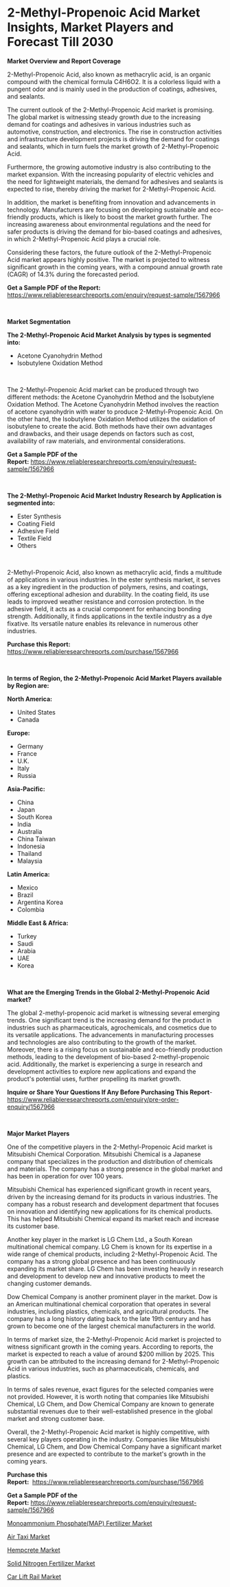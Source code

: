 <p><h1>2-Methyl-Propenoic Acid Market Insights, Market Players and Forecast Till 2030</h1></p><p><strong>Market Overview and Report Coverage</strong></p>
<p><p>2-Methyl-Propenoic Acid, also known as methacrylic acid, is an organic compound with the chemical formula C4H6O2. It is a colorless liquid with a pungent odor and is mainly used in the production of coatings, adhesives, and sealants.</p><p>The current outlook of the 2-Methyl-Propenoic Acid market is promising. The global market is witnessing steady growth due to the increasing demand for coatings and adhesives in various industries such as automotive, construction, and electronics. The rise in construction activities and infrastructure development projects is driving the demand for coatings and sealants, which in turn fuels the market growth of 2-Methyl-Propenoic Acid.</p><p>Furthermore, the growing automotive industry is also contributing to the market expansion. With the increasing popularity of electric vehicles and the need for lightweight materials, the demand for adhesives and sealants is expected to rise, thereby driving the market for 2-Methyl-Propenoic Acid.</p><p>In addition, the market is benefiting from innovation and advancements in technology. Manufacturers are focusing on developing sustainable and eco-friendly products, which is likely to boost the market growth further. The increasing awareness about environmental regulations and the need for safer products is driving the demand for bio-based coatings and adhesives, in which 2-Methyl-Propenoic Acid plays a crucial role.</p><p>Considering these factors, the future outlook of the 2-Methyl-Propenoic Acid market appears highly positive. The market is projected to witness significant growth in the coming years, with a compound annual growth rate (CAGR) of 14.3% during the forecasted period.</p></p>
<p><strong>Get a Sample PDF of the Report:</strong> <a href="https://www.reliableresearchreports.com/enquiry/request-sample/1567966">https://www.reliableresearchreports.com/enquiry/request-sample/1567966</a></p>
<p>&nbsp;</p>
<p><strong>Market Segmentation</strong></p>
<p><strong>The 2-Methyl-Propenoic Acid Market Analysis by types is segmented into:</strong></p>
<p><ul><li>Acetone Cyanohydrin Method</li><li>Isobutylene Oxidation Method</li></ul></p>
<p>&nbsp;</p>
<p><p>The 2-Methyl-Propenoic Acid market can be produced through two different methods: the Acetone Cyanohydrin Method and the Isobutylene Oxidation Method. The Acetone Cyanohydrin Method involves the reaction of acetone cyanohydrin with water to produce 2-Methyl-Propenoic Acid. On the other hand, the Isobutylene Oxidation Method utilizes the oxidation of isobutylene to create the acid. Both methods have their own advantages and drawbacks, and their usage depends on factors such as cost, availability of raw materials, and environmental considerations.</p></p>
<p><strong>Get a Sample PDF of the Report:</strong>&nbsp;<a href="https://www.reliableresearchreports.com/enquiry/request-sample/1567966">https://www.reliableresearchreports.com/enquiry/request-sample/1567966</a></p>
<p>&nbsp;</p>
<p><strong>The 2-Methyl-Propenoic Acid Market Industry Research by Application is segmented into:</strong></p>
<p><ul><li>Ester Synthesis</li><li>Coating Field</li><li>Adhesive Field</li><li>Textile Field</li><li>Others</li></ul></p>
<p>&nbsp;</p>
<p><p>2-Methyl-Propenoic Acid, also known as methacrylic acid, finds a multitude of applications in various industries. In the ester synthesis market, it serves as a key ingredient in the production of polymers, resins, and coatings, offering exceptional adhesion and durability. In the coating field, its use leads to improved weather resistance and corrosion protection. In the adhesive field, it acts as a crucial component for enhancing bonding strength. Additionally, it finds applications in the textile industry as a dye fixative. Its versatile nature enables its relevance in numerous other industries.</p></p>
<p><strong>Purchase this Report:</strong>&nbsp; <a href="https://www.reliableresearchreports.com/purchase/1567966">https://www.reliableresearchreports.com/purchase/1567966</a></p>
<p>&nbsp;</p>
<p><strong>In terms of Region, the 2-Methyl-Propenoic Acid Market Players available by Region are:</strong></p>
<p>
    <p> <strong> North America: </strong>
        <ul>
            <li>United States</li>
            <li>Canada</li>
        </ul>
        </p> 
    <p> <strong> Europe: </strong>
        <ul>
            <li>Germany</li>
            <li>France</li>
            <li>U.K.</li>
            <li>Italy</li>
            <li>Russia</li>
        </ul>
        </p> 
    <p> <strong> Asia-Pacific: </strong>
        <ul>
            <li>China</li>
            <li>Japan</li>
            <li>South Korea</li>
            <li>India</li>
            <li>Australia</li>
            <li>China Taiwan</li>
            <li>Indonesia</li>
            <li>Thailand</li>
            <li>Malaysia</li>
        </ul>
        </p> 
    <p> <strong> Latin America: </strong>
        <ul>
            <li>Mexico</li>
            <li>Brazil</li>
            <li>Argentina Korea</li>
            <li>Colombia</li>
        </ul>
        </p> 
    <p> <strong> Middle East & Africa: </strong>
        <ul>
            <li>Turkey</li>
            <li>Saudi</li>
            <li>Arabia</li>
            <li>UAE</li>
            <li>Korea</li>
        </ul>
    </p>
    </p>
<p>&nbsp;</p>
<p><strong>What are the Emerging Trends in the Global 2-Methyl-Propenoic Acid market?</strong></p>
<p><p>The global 2-methyl-propenoic acid market is witnessing several emerging trends. One significant trend is the increasing demand for the product in industries such as pharmaceuticals, agrochemicals, and cosmetics due to its versatile applications. The advancements in manufacturing processes and technologies are also contributing to the growth of the market. Moreover, there is a rising focus on sustainable and eco-friendly production methods, leading to the development of bio-based 2-methyl-propenoic acid. Additionally, the market is experiencing a surge in research and development activities to explore new applications and expand the product's potential uses, further propelling its market growth.</p></p>
<p><strong>Inquire or Share Your Questions If Any Before Purchasing This Report</strong>- <a href="https://www.reliableresearchreports.com/enquiry/pre-order-enquiry/1567966">https://www.reliableresearchreports.com/enquiry/pre-order-enquiry/1567966</a></p>
<p>&nbsp;</p>
<p><strong>Major Market Players</strong></p>
<p><p>One of the competitive players in the 2-Methyl-Propenoic Acid market is Mitsubishi Chemical Corporation. Mitsubishi Chemical is a Japanese company that specializes in the production and distribution of chemicals and materials. The company has a strong presence in the global market and has been in operation for over 100 years. </p><p>Mitsubishi Chemical has experienced significant growth in recent years, driven by the increasing demand for its products in various industries. The company has a robust research and development department that focuses on innovation and identifying new applications for its chemical products. This has helped Mitsubishi Chemical expand its market reach and increase its customer base.</p><p>Another key player in the market is LG Chem Ltd., a South Korean multinational chemical company. LG Chem is known for its expertise in a wide range of chemical products, including 2-Methyl-Propenoic Acid. The company has a strong global presence and has been continuously expanding its market share. LG Chem has been investing heavily in research and development to develop new and innovative products to meet the changing customer demands.</p><p>Dow Chemical Company is another prominent player in the market. Dow is an American multinational chemical corporation that operates in several industries, including plastics, chemicals, and agricultural products. The company has a long history dating back to the late 19th century and has grown to become one of the largest chemical manufacturers in the world.</p><p>In terms of market size, the 2-Methyl-Propenoic Acid market is projected to witness significant growth in the coming years. According to reports, the market is expected to reach a value of around $200 million by 2025. This growth can be attributed to the increasing demand for 2-Methyl-Propenoic Acid in various industries, such as pharmaceuticals, chemicals, and plastics.</p><p>In terms of sales revenue, exact figures for the selected companies were not provided. However, it is worth noting that companies like Mitsubishi Chemical, LG Chem, and Dow Chemical Company are known to generate substantial revenues due to their well-established presence in the global market and strong customer base.</p><p>Overall, the 2-Methyl-Propenoic Acid market is highly competitive, with several key players operating in the industry. Companies like Mitsubishi Chemical, LG Chem, and Dow Chemical Company have a significant market presence and are expected to contribute to the market's growth in the coming years.</p></p>
<p><strong>Purchase this Report:</strong>&nbsp;&nbsp;<a href="https://www.reliableresearchreports.com/purchase/1567966">https://www.reliableresearchreports.com/purchase/1567966</a></p>
<p></p>
<p><strong>Get a Sample PDF of the Report:</strong>&nbsp;<a href="https://www.reliableresearchreports.com/enquiry/request-sample/1567966">https://www.reliableresearchreports.com/enquiry/request-sample/1567966</a></p>
<p><p><a href="https://www.linkedin.com/pulse/monoammonium-phosphatemap-fertilizer-market-research-gqzbe/">Monoammonium Phosphate(MAP) Fertilizer Market</a></p><p><a href="https://medium.com/@dowodis7877/air-taxi-market-insight-market-trends-growth-forecasted-from-2023-to-2030-adb8872e8333">Air Taxi Market</a></p><p><a href="https://medium.com/@shivangi.reportprime/hempcrete-market-size-growth-forecast-2023-2030-fde867cb0e44">Hempcrete Market</a></p><p><a href="https://www.linkedin.com/pulse/solid-nitrogen-fertilizer-market-research-report-unlocks-xzsfe/">Solid Nitrogen Fertilizer Market</a></p><p><a href="https://www.linkedin.com/pulse/car-lift-rail-market-research-report-unlocks-analysis-8safe/">Car Lift Rail Market</a></p></p>